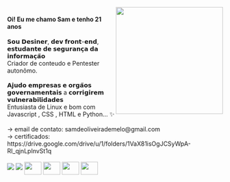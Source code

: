 <img src="https://i.ibb.co/yNHyJVL/zyro-image.jpg" width="250" align="right">
<h4> Oi! Eu me chamo Sam e tenho 21 anos </h4>
𝗦𝗼𝘂 𝗗𝗲𝘀𝗶𝗻𝗲𝗿, 𝗱𝗲𝘃 𝗳𝗿𝗼𝗻𝘁-𝗲𝗻𝗱, 𝗲𝘀𝘁𝘂𝗱𝗮𝗻𝘁𝗲 𝗱𝗲 𝘀𝗲𝗴𝘂𝗿𝗮𝗻𝗰̧𝗮 𝗱𝗮 𝗶𝗻𝗳𝗼𝗿𝗺𝗮𝗰̧𝗮̃𝗼<br>
Criador de conteudo e Pentester autonômo. <br><br>
𝗔𝗷𝘂𝗱𝗼 𝗲𝗺𝗽𝗿𝗲𝘀𝗮𝘀 𝗲 𝗼𝗿𝗴𝗮̃𝗼𝘀 𝗴𝗼𝘃𝗲𝗿𝗻𝗮𝗺𝗲𝗻𝘁𝗮𝗶𝘀 a 𝗰𝗼𝗿𝗿𝗶𝗴𝗶𝗿𝗲𝗺 𝘃𝘂𝗹𝗻𝗲𝗿𝗮𝗯𝗶𝗹𝗶𝗱𝗮𝗱𝗲𝘀 <br>
Entusiasta de Linux e bom com Javascript , CSS , HTML e Python... ✨ <br><br>
-> email de contato: samdeoliveirademelo@gmail.com <br>
-> certificados: https://drive.google.com/drive/u/1/folders/1VaX81isOgJCSyWpA-RI_qjnLpInvSt1q
<br><br>
<div>
 <a href="https://www.youtube.com/@samde0liveira" target="_blank"><img src="https://img.shields.io/badge/YouTube-FF0000?style=for-the-badge&logo=youtube&logoColor=white" target="_blank"></a>
  <a href="https://instagram.com/samde0liveira/" target="_blank"><img src="https://img.shields.io/badge/-Instagram-%23E4405F?style=for-the-badge&logo=instagram&logoColor=white" target="_blank"></a> 
    
  <img align="center" height="30" width="40" src="https://cdn.jsdelivr.net/gh/devicons/devicon/icons/html5/html5-original-wordmark.svg">
    <img align="center" height="30" width="40" src="https://cdn.jsdelivr.net/gh/devicons/devicon/icons/python/python-original-wordmark.svg">
  <img align="center" height="30" width="40" src="https://cdn.jsdelivr.net/gh/devicons/devicon/icons/photoshop/photoshop-plain.svg">
  <img align="center" height="30" width="40" src="https://cdn.jsdelivr.net/gh/devicons/devicon/icons/linux/linux-original.svg">




    
